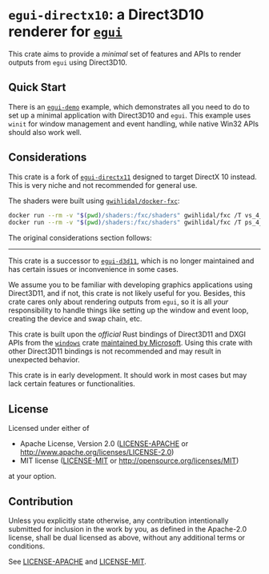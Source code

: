 # `egui-directx10`: a Direct3D10 renderer for [`egui`](https://crates.io/crates/egui)

This crate aims to provide a *minimal* set of features and APIs to render
outputs from `egui` using Direct3D10.

## Quick Start

There is an [`egui-demo`](examples/egui-demo.rs) example, which demonstrates all you need to do to set up a minimal application
with Direct3D10 and `egui`. This example uses `winit` for window management and
event handling, while native Win32 APIs should also work well.

## Considerations

This crate is a fork of [`egui-directx11`](https://github.com/Nekomaru-PKU/egui-directx11)
designed to target DirectX 10 instead. This is very niche and not recommended for general use.

The shaders were built using [`gwihlidal/docker-fxc`](https://github.com/gwihlidal/docker-fxc):

```sh
docker run --rm -v "$(pwd)/shaders:/fxc/shaders" gwihlidal/fxc /T vs_4_0 /E vs_main shaders/egui.hlsl /Fo shaders/egui_vs.bin
docker run --rm -v "$(pwd)/shaders:/fxc/shaders" gwihlidal/fxc /T ps_4_0 /E ps_main shaders/egui.hlsl /Fo shaders/egui_ps.bin
```

The original considerations section follows:

---

This crate is a successor to [`egui-d3d11`](https://crates.io/crates/egui-d3d11),
which is no longer maintained and has certain issues or inconvenience in some cases.

We assume you to be familiar with developing
graphics applications using Direct3D11, and if not, this crate is not likely
useful for you. Besides, this crate cares only about rendering outputs
from `egui`, so it is all *your* responsibility to handle things like
setting up the window and event loop, creating the device and swap chain, etc.

This crate is built upon the *official* Rust bindings of Direct3D11 and DXGI APIs
from the [`windows`](https://crates.io/crates/windows) crate [maintained by
Microsoft](https://github.com/microsoft/windows-rs). Using this crate with
other Direct3D11 bindings is not recommended and may result in unexpected behavior.

This crate is in early development. It should work in most cases but may lack
certain features or functionalities.


## License

Licensed under either of

 * Apache License, Version 2.0
   ([LICENSE-APACHE](LICENSE-APACHE) or http://www.apache.org/licenses/LICENSE-2.0)
 * MIT license
   ([LICENSE-MIT](LICENSE-MIT) or http://opensource.org/licenses/MIT)

at your option.

## Contribution

Unless you explicitly state otherwise, any contribution intentionally submitted
for inclusion in the work by you, as defined in the Apache-2.0 license, shall be
dual licensed as above, without any additional terms or conditions.

See [LICENSE-APACHE](LICENSE-APACHE) and [LICENSE-MIT](LICENSE-MIT).
